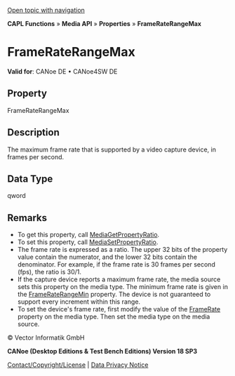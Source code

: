 [Open topic with navigation](../../../../../CANoeDEFamily.htm#Topics/CAPLFunctions/Media/Properties/CAPLfunctionFrameRateRangeMax.md)

**CAPL Functions** » **Media API** » **Properties** » **FrameRateRangeMax**

# FrameRateRangeMax

**Valid for**: CANoe DE • CANoe4SW DE

## Property

FrameRateRangeMax

## Description

The maximum frame rate that is supported by a video capture device, in frames per second.

## Data Type

qword

## Remarks

- To get this property, call [MediaGetPropertyRatio](../Functions/CAPLfunctionMediaGetPropertyRatio.md).
- To set this property, call [MediaSetPropertyRatio](../Functions/CAPLfunctionMediaSetPropertyRatio.md).
- The frame rate is expressed as a ratio. The upper 32 bits of the property value contain the numerator, and the lower 32 bits contain the denominator. For example, if the frame rate is 30 frames per second (fps), the ratio is 30/1.
- If the capture device reports a maximum frame rate, the media source sets this property on the media type. The minimum frame rate is given in the [FrameRateRangeMin](CAPLfunctionFrameRateRangeMin.md) property. The device is not guaranteed to support every increment within this range.
- To set the device's frame rate, first modify the value of the [FrameRate](CAPLfunctionFrameRate.md) property on the media type. Then set the media type on the media source.

© Vector Informatik GmbH

**CANoe (Desktop Editions & Test Bench Editions) Version 18 SP3**

[Contact/Copyright/License](../../../Shared/ContactCopyrightLicense.md) | [Data Privacy Notice](https://www.vector.com/int/en/company/get-info/privacy-policy/)
